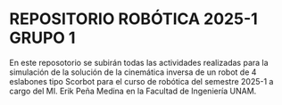 # REPOSITORIO ROBÓTICA 2025-1 GRUPO 1

En este reposotorio se subirán todas las actividades realizadas para la simulación de la solución de la cinemática inversa de un robot de 4 eslabones tipo Scorbot para el curso de robótica del semestre 2025-1 a cargo del MI. Erik Peña Medina en la Facultad de Ingeniería UNAM.

